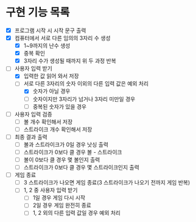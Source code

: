# 구현 기능 목록
- [x] 프로그램 시작 시 시작 문구 출력
- [x] 컴퓨터에서 서로 다른 임의의 3자리 수 생성
  - [x] 1~9까지의 난수 생성
  - [x] 중복 확인
  - [x] 3자리 수가 생성될 때까지 위 두 과정 반복
- [ ] 사용자 입력 받기
  - [x] 입력한 값 읽어 와서 저장
  - [ ] 서로 다른 3자리의 숫자 이외의 다른 입력 값은 예외 처리
    - [x] 숫자가 아닐 경우
    - [ ] 숫자이지만 3자리가 넘거나 3자리 미만일 경우
    - [ ] 중복된 숫자가 있을 경우
- [ ] 사용자 입력 검증
  - [ ] 볼 개수 확인해서 저장
  - [ ] 스트라이크 개수 확인해서 저장
- [ ] 최종 결과 출력
  - [ ] 볼과 스트라이크가 0일 경우 낫싱 출력
  - [ ] 스트라이크가 0보다 클 경우 볼 - 스트라이크
  - [ ] 볼이 0보다 클 경우 몇 볼인지 출력
  - [ ] 스트라이크가 0보다 클 경우 몇 스트라이크인지 출력 
- [ ] 게임 종료
  - [ ] 3 스트라이크가 나오면 게임 종료(3 스트라이크가 나오기 전까지 게임 반복)
  - [ ] 1, 2 중 사용자 입력 받기
    - [ ] 1일 경우 게임 다시 시작
    - [ ] 2일 경우 게임 완전히 종료
    - [ ] 1, 2 외의 다른 입력 값일 경우 예외 처리
